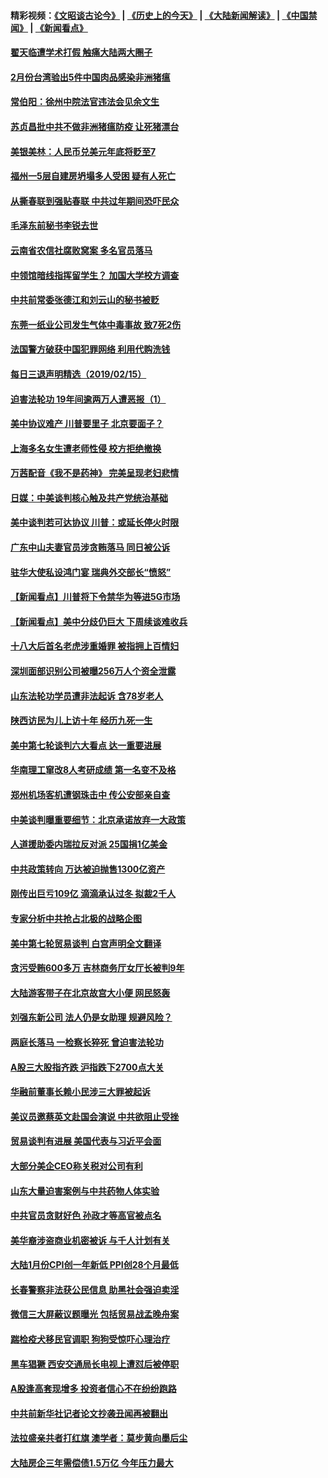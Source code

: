 #### 精彩视频：[《文昭谈古论今》](http://95.179.137.68/wenzhao) | [《历史上的今天》](http://95.179.137.68/today-in-history) | [《大陆新闻解读》](http://95.179.137.68/ntdtv-comedy) | [《中国禁闻》](http://95.179.137.68/ntdtv-news) | [《新闻看点》](http://95.179.137.68/news-insight) 

 #### [翟天临遭学术打假 触痛大陆两大圈子](../pages/nsc413/n11049322.md?t=02161312?t=02161237) 

#### [2月份台湾验出5件中国肉品感染非洲猪瘟](../pages/nsc413/n11049212.md?t=02161312?t=02161237) 


#### [常伯阳：徐州中院法官违法会见余文生](../pages/nsc413/n11040669.md?t=02161312?t=02161237) 

#### [苏贞昌批中共不做非洲猪瘟防疫 让死猪漂台](../pages/nsc413/n11049126.md?t=02161312?t=02161237) 

#### [美银美林：人民币兑美元年底将贬至7](../pages/nsc413/n11048930.md?t=02161312?t=02161237) 

#### [福州一5层自建房坍塌多人受困 疑有人死亡](../pages/nsc413/n11048768.md?t=02161312?t=02161237) 

#### [从撕春联到强贴春联 中共过年期间恐吓民众](../pages/nsc413/n11048114.md?t=02161312?t=02161237) 

#### [毛泽东前秘书李锐去世](../pages/nsc413/n11048899.md?t=02161312?t=02161237) 

#### [云南省农信社腐败窝案 多名官员落马](../pages/nsc413/n11048537.md?t=02161312?t=02161237) 

#### [中领馆暗线指挥留学生？ 加国大学校方调查](../pages/nsc413/n11048524.md?t=02161312?t=02161237) 

#### [中共前常委张德江和刘云山的秘书被贬](../pages/nsc413/n11048784.md?t=02161312?t=02161237) 

#### [东莞一纸业公司发生气体中毒事故 致7死2伤](../pages/nsc413/n11048669.md?t=02161312?t=02161237) 

#### [法国警方破获中国犯罪网络 利用代购洗钱](../pages/nsc413/n11048725.md?t=02161312?t=02161237) 

#### [每日三退声明精选（2019/02/15）](../pages/nsc413/n11048758.md?t=02161312?t=02161237) 

#### [迫害法轮功 19年间逾两万人遭恶报（1）](../pages/nsc413/n11047785.md?t=02161312?t=02161237) 

#### [美中协议难产 川普要里子 北京要面子？](../pages/nsc413/n11047839.md?t=02161312?t=02161237) 

#### [上海多名女生遭老师性侵 校方拒绝撤换](../pages/nsc413/n11048354.md?t=02161312?t=02161237) 

#### [万茜配音《我不是药神》 完美呈现老妇悲情](../pages/nsc413/n11047878.md?t=02161312?t=02161237) 

#### [日媒：中美谈判核心触及共产党统治基础](../pages/nsc413/n11048165.md?t=02161312?t=02161237) 

#### [美中谈判若可达协议 川普：或延长停火时限](../pages/nsc413/n11047939.md?t=02161312?t=02161237) 

#### [广东中山夫妻官员涉贪贿落马 同日被公诉](../pages/nsc413/n11048297.md?t=02161312?t=02161237) 

#### [驻华大使私设鸿门宴 瑞典外交部长“愤怒”](../pages/nsc413/n11048172.md?t=02161312?t=02161237) 

#### [【新闻看点】川普将下令禁华为等进5G市场](../pages/nsc413/n11047972.md?t=02161312?t=02161237) 

#### [【新闻看点】美中分歧仍巨大 下周续谈难收兵](../pages/nsc413/n11047702.md?t=02161312?t=02161237) 

#### [十八大后首名老虎涉重婚罪 被指拥上百情妇](../pages/nsc413/n11047885.md?t=02161312?t=02161237) 

#### [深圳面部识别公司被曝256万人个资全泄露](../pages/nsc413/n11048120.md?t=02161312?t=02161237) 

#### [山东法轮功学员遭非法起诉 含78岁老人](../pages/nsc413/n11047688.md?t=02161312?t=02161237) 

#### [陕西访民为儿上访十年 经历九死一生](../pages/nsc413/n11047986.md?t=02161312?t=02161237) 

#### [美中第七轮谈判六大看点 达一重要进展](../pages/nsc413/n11047982.md?t=02161312?t=02161237) 

#### [华南理工窜改8人考研成绩 第一名变不及格](../pages/nsc413/n11047758.md?t=02161312?t=02161237) 

#### [郑州机场客机遭钢珠击中 传公安部亲自查](../pages/nsc413/n11047854.md?t=02161312?t=02161237) 

#### [中美谈判曝重要细节：北京承诺放弃一大政策](../pages/nsc413/n11047582.md?t=02161312?t=02161237) 

#### [人道援助委内瑞拉反对派 25国捐1亿美金](../pages/nsc413/n11047569.md?t=02161312?t=02161237) 

#### [中共政策转向 万达被迫抛售1300亿资产](../pages/nsc413/n11046577.md?t=02161312?t=02161237) 

#### [刚传出巨亏109亿 滴滴承认过冬 拟裁2千人](../pages/nsc413/n11047686.md?t=02161312?t=02161237) 

#### [专家分析中共抢占北极的战略企图](../pages/nsc413/n11047525.md?t=02161312?t=02161237) 

#### [美中第七轮贸易谈判 白宫声明全文翻译](../pages/nsc413/n11047539.md?t=02161312?t=02161237) 


#### [贪污受贿600多万 吉林商务厅女厅长被判9年](../pages/nsc413/n11047175.md?t=02161312?t=02161237) 

#### [大陆游客带子在北京故宫大小便 网民怒轰](../pages/nsc413/n11046693.md?t=02161312?t=02161237) 

#### [刘强东新公司 法人仍是女助理 规避风险？](../pages/nsc413/n11046556.md?t=02161312?t=02161237) 

#### [两庭长落马 一检察长猝死 曾迫害法轮功](../pages/nsc413/n11045056.md?t=02161312?t=02161237) 

#### [A股三大股指齐跌 沪指跌下2700点大关](../pages/nsc413/n11046901.md?t=02161312?t=02161237) 

#### [华融前董事长赖小民涉三大罪被起诉](../pages/nsc413/n11046919.md?t=02161312?t=02161237) 

#### [美议员邀蔡英文赴国会演说 中共欲阻止受挫](../pages/nsc413/n11046790.md?t=02161312?t=02161237) 

#### [贸易谈判有进展 美国代表与习近平会面](../pages/nsc413/n11046943.md?t=02161312?t=02161237) 

#### [大部分美企CEO称关税对公司有利](../pages/nsc413/n11046799.md?t=02161312?t=02161237) 

#### [山东大量迫害案例与中共药物人体实验](../pages/nsc413/n11045334.md?t=02161312?t=02161237) 

#### [中共官员贪财好色 孙政才等高官被点名](../pages/nsc413/n11046748.md?t=02161312?t=02161237) 

#### [美华裔涉盗商业机密被诉 与千人计划有关](../pages/nsc413/n11045838.md?t=02161312?t=02161237) 

#### [大陆1月份CPI创一年新低 PPI创28个月最低](../pages/nsc413/n11046295.md?t=02161312?t=02161237) 

#### [长春警察非法获公民信息 助黑社会强迫卖淫](../pages/nsc413/n11046410.md?t=02161312?t=02161237) 

#### [微信三大屏蔽议题曝光 包括贸易战孟晚舟案](../pages/nsc413/n11046643.md?t=02161312?t=02161237) 

#### [踹检疫犬移民官调职 狗狗受惊吓心理治疗](../pages/nsc413/n11046399.md?t=02161312?t=02161237) 

#### [黑车猖獗 西安交通局长电视上遭怼后被停职](../pages/nsc413/n11046158.md?t=02161312?t=02161237) 

#### [A股逢高套现增多 投资者信心不在纷纷跑路](../pages/nsc413/n11046180.md?t=02161312?t=02161237) 

#### [中共前新华社记者论文抄袭丑闻再被翻出](../pages/nsc413/n11046117.md?t=02161312?t=02161237) 

#### [法拉盛亲共者打红旗 澳学者：莫步黄向墨后尘](../pages/nsc413/n11044321.md?t=02161312?t=02161237) 

#### [大陆房企三年需偿债1.5万亿 今年压力最大](../pages/nsc413/n11045762.md?t=02161312?t=02161237) 

